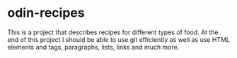 # odin-recipes
This is a project that describes recipes for different types of food.
At the end of this project I should be able to use git efficiently as well as use HTML elements and tags, paragraphs, lists, links and much more.